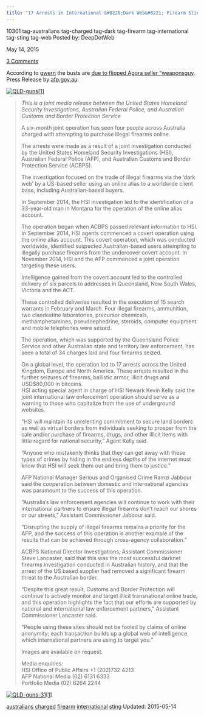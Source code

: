```yaml
---
title: "17 Arrests in International &#8220;Dark Web&#8221; Firearm Sting"
---
```


10301  tag-australians tag-charged tag-dark tag-firearm tag-international tag-sting tag-web
Posted by: DeepDotWeb 

<span>May 14, 2015</span>


<span><a href="/2015/05/14/four-australians-charged-in-international-dark-web-firearm-sting/#comments">3 Comments</a></span>
</p>

<p>According to <a href="https://www.reddit.com/r/DarkNetMarkets/comments/35ytiw/17_arrests_due_to_flipped_agora_seller_weaponsguy/">gwern</a> the busts are <a class="title may-blank loggedin" tabindex="1" href="http://www.deepdotweb.com/2015/04/07/is-vendor-weaponsguy-on-agora-atffbi/">due to flipped Agora seller &#8220;weaponsguy</a>. Press Release by <a href="http://www.afp.gov.au/media-centre/news/afp/2015/may/four-australians-charged-in-international-illegal-firearm-sting?source=rss">afp.gov.au</a>:</p>
<p><a href="/imgs/2015/05/QLD-guns1.jpg"><img class="aligncenter size-full wp-image-10308" src="/imgs/2015/05/QLD-guns1.jpg" alt="QLD-guns[1]" width="810" height="514" srcset="/imgs/2015/05/QLD-guns1.jpg 810w, /imgs/2015/05/QLD-guns1-300x190.jpg 300w" sizes="(max-width: 810px) 100vw, 810px"/></a></p>
<blockquote><p><em>This is a joint media release between the United States Homeland Security Investigations, Australian Federal Police, and Australian Customs and Border Protection Service</em></p>
<p>A six-month joint operation has seen four people across Australia charged with attempting to purchase illegal firearms online.</p>
<p>The arrests were made as a result of a joint investigation conducted by the United States Homeland Security Investigations (HSI), Australian Federal Police (AFP), and Australian Customs and Border Protection Service (ACBPS).</p>
<p>The investigation focused on the trade of illegal firearms via the ‘dark web’ by a US-based seller using an online alias to a worldwide client base, including Australian-based buyers.</p>
<p>In September 2014, the HSI investigation led to the identification of a 33-year-old man in Montana for the operation of the online alias account.</p>
<p>The operation began when ACBPS passed relevant information to HSI. In September 2014, HSI agents commenced a covert operation using the online alias account. This covert operation, which was conducted worldwide, identified suspected Australian-based users attempting to illegally purchase firearms from the undercover covert account. In November 2014, HSI and the AFP commenced a joint operation targeting these users.</p>
<p>Intelligence gained from the covert account led to the controlled delivery of six parcels to addresses in Queensland, New South Wales, Victoria and the ACT.</p>
<p>These controlled deliveries resulted in the execution of 15 search warrants in February and March. Four illegal firearms, ammunition, two clandestine laboratories, precursor chemicals, methamphetamines, pseudoephedrine, steroids, computer equipment and mobile telephones were seized.</p>
<p>The operation, which was supported by the Queensland Police Service and other Australian state and territory law enforcement, has seen a total of 34 charges laid and four firearms seized.</p>
<p>On a global level, the operation led to 17 arrests across the United Kingdom, Europe and North America. These arrests resulted in the further seizures of firearms, ballistic armor, illicit drugs and USD$80,000 in bitcoins.<br/>
    HSI acting special agent in charge of HSI Newark Kevin Kelly said the joint international law enforcement operation should serve as a warning to those who capitalize from the use of underground websites.</p>
<p>“HSI will maintain its unrelenting commitment to secure land borders as well as virtual borders from individuals seeking to prosper from the sale and/or purchase of firearms, drugs, and other illicit items with little regard for national security,” Agent Kelly said.</p>
<p>“Anyone who mistakenly thinks that they can get away with these types of crimes by hiding in the endless depths of the internet must know that HSI will seek them out and bring them to justice.”</p>
<p>AFP National Manager Serious and Organised Crime Ramzi Jabbour said the cooperation between domestic and international agencies was paramount to the success of this operation.</p>
<p>“Australia’s law enforcement agencies will continue to work with their international partners to ensure illegal firearms don’t reach our shores or our streets,” Assistant Commissioner Jabbour said.</p>
<p>“Disrupting the supply of illegal firearms remains a priority for the AFP, and the success of this operation is another example of the results that can be achieved through cross-agency collaboration.”</p>
<p>ACBPS National Director Investigations, Assistant Commissioner Steve Lancaster, said that this was the most successful darknet firearms investigation conducted in Australian history, and that the arrest of the US based supplier had removed a significant firearm threat to the Australian border.</p>
<p>“Despite this great result, Customs and Border Protection will continue to actively monitor and target illicit transnational online trade, and this operation highlights the fact that our efforts are supported by national and international law enforcement partners,” Assistant Commissioner Lancaster said.</p>
<p>“People using these sites should not be fooled by claims of online anonymity; each transaction builds up a global web of intelligence which international partners are using to target you.”</p>
<p>Images are available on request.</p>
<p>Media enquiries:<br/>
    HSI Office of Public Affairs +1 (202)732 4213<br/>
    AFP National Media (02) 6131 6333<br/>
    Portfolio Media (02) 6264 2244</p></blockquote>
<p><a href="/imgs/2015/05/QLD-guns-311.jpg"><img class="aligncenter size-full wp-image-10309" src="/imgs/2015/05/QLD-guns-311.jpg" alt="QLD-guns-31[1]" width="810" height="488" srcset="/imgs/2015/05/QLD-guns-311.jpg 810w, /imgs/2015/05/QLD-guns-311-300x181.jpg 300w" sizes="(max-width: 810px) 100vw, 810px"/></a></p>
</div>
<a href="/tag/australians/" rel="tag">australians</a> <a href="/tag/charged/" rel="tag">charged</a>  <a href="/tag/firearm/" rel="tag">firearm</a> <a href="/tag/international/" rel="tag">international</a> <a href="/tag/sting/" rel="tag">sting</a> Updated: 2015-05-14

    
